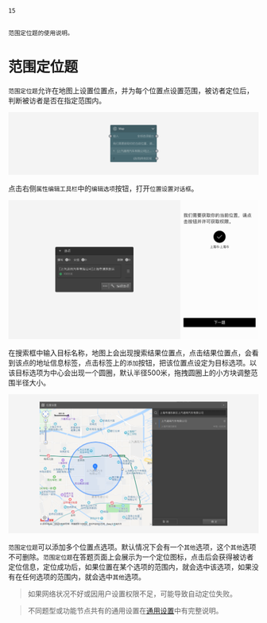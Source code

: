 ```index
15
```
```tag

```
```summary
范围定位题的使用说明。
```
# 范围定位题

`范围定位题`允许在地图上设置位置点，并为每个位置点设置范围，被访者定位后，判断被访者是否在指定范围内。

<img src='../assets/questionnaireNodes/15map/node.png'>

点击右侧`属性编辑工具栏`中的`编辑选项`按钮，打开`位置设置对话框`。

<img src='../assets/questionnaireNodes/15map/section.png'>

在搜索框中输入目标名称，地图上会出现搜索结果位置点，点击结果位置点，会看到该点的地址信息标签，点击标签上的`添加`按钮，把该位置点设定为目标选项。以该目标选项为中心会出现一个圆圈，默认半径500米，拖拽圆圈上的小方块调整范围半径大小。

<img src='../assets/questionnaireNodes/15map/popup.png'>

`范围定位题`可以添加多个位置点选项。默认情况下会有一个`其他`选项，这个`其他`选项不可删除。`范围定位题`在答题页面上会展示为一个定位图标，点击后会获得被访者定位信息，定位成功后，如果位置在某个选项的范围内，就会选中该选项，如果没有在任何选项的范围内，就会选中`其他`选项。

> 如果网络状况不好或因用户设置权限不足，可能导致自动定位失败。

> 不同题型或功能节点共有的通用设置在[通用设置](../../11nodeSettings/concept.md)中有完整说明。